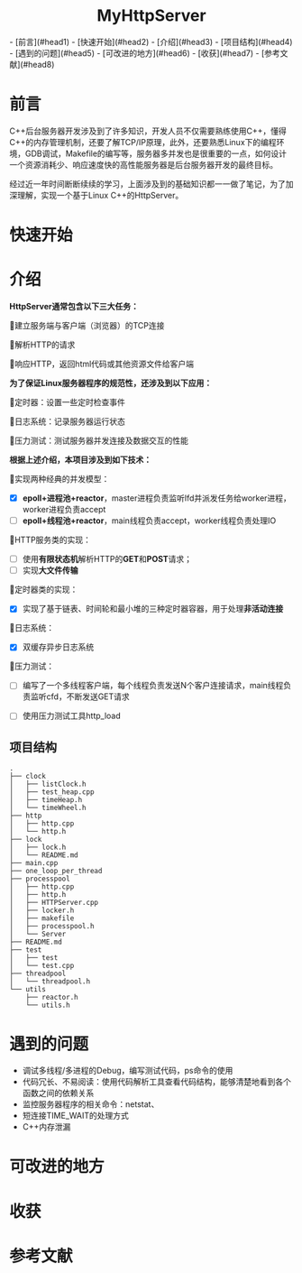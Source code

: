 <center>
	<h1>
MyHttpServer
</h1>
</center>
- [前言](#head1)
- [快速开始](#head2)
- [介绍](#head3)
  - [项目结构](#head4)
- [遇到的问题](#head5)
- [可改进的地方](#head6)
- [收获](#head7)
- [参考文献](#head8)


# <span id="head1"> 前言</span>

C++后台服务器开发涉及到了许多知识，开发人员不仅需要熟练使用C++，懂得C++的内存管理机制，还要了解TCP/IP原理，此外，还要熟悉Linux下的编程环境，GDB调试，Makefile的编写等，服务器多并发也是很重要的一点，如何设计一个资源消耗少、响应速度快的高性能服务器是后台服务器开发的最终目标。

经过近一年时间断断续续的学习，上面涉及到的基础知识都一一做了笔记，为了加深理解，实现一个基于Linux C++的HttpServer。



# <span id="head2">快速开始</span>





# <span id="head3">介绍</span>

**HttpServer通常包含以下三大任务：**

:small_blue_diamond:建立服务端与客户端（浏览器）的TCP连接

:small_blue_diamond:解析HTTP的请求

:small_blue_diamond:响应HTTP，返回html代码或其他资源文件给客户端

**为了保证Linux服务器程序的规范性，还涉及到以下应用：**

:small_orange_diamond:定时器：设置一些定时检查事件

:small_orange_diamond:日志系统：记录服务器运行状态

:small_orange_diamond:压力测试：测试服务器并发连接及数据交互的性能



**根据上述介绍，本项目涉及到如下技术：**

:white_square_button:实现两种经典的并发模型：

- [x] **epoll+进程池+reactor**，master进程负责监听lfd并派发任务给worker进程，worker进程负责accept
- [ ] **epoll+线程池+reactor**，main线程负责accept，worker线程负责处理IO

:white_square_button:HTTP服务类的实现：

- [ ] 使用**有限状态机**解析HTTP的**GET**和**POST**请求；
- [ ] 实现**大文件传输**

:white_square_button:定时器类的实现：

- [x] 实现了基于链表、时间轮和最小堆的三种定时器容器，用于处理**非活动连接**

:white_square_button:日志系统：

- [x] 双缓存异步日志系统

:white_square_button:压力测试：

- [ ] 编写了一个多线程客户端，每个线程负责发送N个客户连接请求，main线程负责监听cfd，不断发送GET请求

- [ ] 使用压力测试工具http_load



## <span id="head4">项目结构</span>

```shell
.
├── clock
│   ├── listClock.h
│   ├── test_heap.cpp
│   ├── timeHeap.h
│   └── timeWheel.h
├── http
│   ├── http.cpp
│   └── http.h
├── lock
│   ├── lock.h
│   └── README.md
├── main.cpp
├── one_loop_per_thread
├── processpool
│   ├── http.cpp
│   ├── http.h
│   ├── HTTPServer.cpp
│   ├── locker.h
│   ├── makefile
│   ├── processpool.h
│   └── Server
├── README.md
├── test
│   ├── test
│   └── test.cpp
├── threadpool
│   └── threadpool.h
└── utils
    ├── reactor.h
    └── utils.h
```



# <span id="head5">遇到的问题</span>

- 调试多线程/多进程的Debug，编写测试代码，ps命令的使用
- 代码冗长、不易阅读：使用代码解析工具查看代码结构，能够清楚地看到各个函数之间的依赖关系
- 监控服务器程序的相关命令：netstat、
- 短连接TIME_WAIT的处理方式
- C++内存泄漏



# <span id="head6">可改进的地方</span>





# <span id="head7">收获</span>





# <span id="head8">参考文献</span>